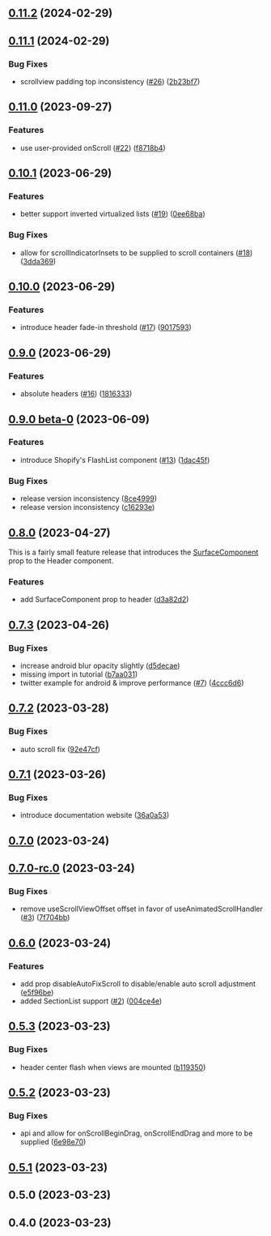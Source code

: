 ## [0.11.2](https://github.com/codeherence/react-native-graph/compare/v0.11.1...v0.11.2) (2024-02-29)

## [0.11.1](https://github.com/codeherence/react-native-graph/compare/v0.11.0...v0.11.1) (2024-02-29)

### Bug Fixes

- scrollview padding top inconsistency ([#26](https://github.com/codeherence/react-native-graph/issues/26)) ([2b23bf7](https://github.com/codeherence/react-native-graph/commit/2b23bf78597a936f73c19f205a1ea0a9a01f0c02))

## [0.11.0](https://github.com/codeherence/react-native-graph/compare/v0.10.1...v0.11.0) (2023-09-27)

### Features

- use user-provided onScroll ([#22](https://github.com/codeherence/react-native-graph/issues/22)) ([f8718b4](https://github.com/codeherence/react-native-graph/commit/f8718b4d6436e6ef48c82b61330eae57fa99eab4))

## [0.10.1](https://github.com/codeherence/react-native-graph/compare/v0.10.0...v0.10.1) (2023-06-29)

### Features

- better support inverted virtualized lists ([#19](https://github.com/codeherence/react-native-graph/issues/19)) ([0ee68ba](https://github.com/codeherence/react-native-graph/commit/0ee68bad596c82f857e38ac1c2e223ea6065b363))

### Bug Fixes

- allow for scrollIndicatorInsets to be supplied to scroll containers ([#18](https://github.com/codeherence/react-native-graph/issues/18)) ([3dda369](https://github.com/codeherence/react-native-graph/commit/3dda3695e660ea3e2d7d838163eae0808a176b5f))

## [0.10.0](https://github.com/codeherence/react-native-graph/compare/v0.9.0...v0.10.0) (2023-06-29)

### Features

- introduce header fade-in threshold ([#17](https://github.com/codeherence/react-native-graph/issues/17)) ([9017593](https://github.com/codeherence/react-native-graph/commit/9017593d3fcdcc1c7138dcdee7a853177e1a565e))

## [0.9.0](https://github.com/codeherence/react-native-graph/compare/v0.9.0-beta.0...v0.9.0) (2023-06-29)

### Features

- absolute headers ([#16](https://github.com/codeherence/react-native-graph/issues/16)) ([1816333](https://github.com/codeherence/react-native-graph/commit/1816333d38b9346bfa7e9e67bb3d9e0cd30babeb))

## [0.9.0 beta-0](https://github.com/codeherence/react-native-graph/compare/v0.8.0...0.9.0-beta.0) (2023-06-09)

### Features

- introduce Shopify's FlashList component ([#13](https://github.com/codeherence/react-native-graph/issues/13)) ([1dac45f](https://github.com/codeherence/react-native-graph/commit/1dac45f1a745641baf7633ad99cd4a2dc28dab22))

### Bug Fixes

- release version inconsistency ([8ce4999](https://github.com/codeherence/react-native-graph/commit/8ce4999def7aa779c567a2e3859102fd7194ba0b))
- release version inconsistency ([c16293e](https://github.com/codeherence/react-native-graph/commit/c16293ea8c940c6248bd1a811346deb500825f6b))

## [0.8.0](https://github.com/codeherence/react-native-graph/compare/v0.7.3...v0.8.0) (2023-04-27)

This is a fairly small feature release that introduces the [SurfaceComponent](https://react-native-graph.codeherence.com/docs/components/header#surfacecomponent) prop to the Header component.

### Features

- add SurfaceComponent prop to header ([d3a82d2](https://github.com/codeherence/react-native-graph/commit/d3a82d26a7be9af416dff5eb7120d23dddb035d7))

## [0.7.3](https://github.com/codeherence/react-native-graph/compare/v0.7.2...v0.7.3) (2023-04-26)

### Bug Fixes

- increase android blur opacity slightly ([d5decae](https://github.com/codeherence/react-native-graph/commit/d5decaed33f6bec5049555bcfddd10d17ba4b41d))
- missing import in tutorial ([b7aa031](https://github.com/codeherence/react-native-graph/commit/b7aa031831505024db0a71707fe3c9ef7c87ce82))
- twitter example for android & improve performance ([#7](https://github.com/codeherence/react-native-graph/issues/7)) ([4ccc6d6](https://github.com/codeherence/react-native-graph/commit/4ccc6d64a6a4d95faf3f788cee3ecc037bc003ff))

## [0.7.2](https://github.com/codeherence/react-native-graph/compare/v0.7.1...v0.7.2) (2023-03-28)

### Bug Fixes

- auto scroll fix ([92e47cf](https://github.com/codeherence/react-native-graph/commit/92e47cf5aac70a4dc5f9eef20f7291d475f8bb69))

## [0.7.1](https://github.com/codeherence/react-native-graph/compare/v0.7.0...v0.7.1) (2023-03-26)

### Bug Fixes

- introduce documentation website ([36a0a53](https://github.com/codeherence/react-native-graph/commit/36a0a53aa20e1ada40cd89240801ae0053d907a2))

## [0.7.0](https://github.com/codeherence/react-native-graph/compare/v0.7.0-rc.0...v0.7.0) (2023-03-24)

## [0.7.0-rc.0](https://github.com/codeherence/react-native-graph/compare/v0.6.0...v0.7.0-rc.0) (2023-03-24)

### Bug Fixes

- remove useScrollViewOffset offset in favor of useAnimatedScrollHandler ([#3](https://github.com/codeherence/react-native-graph/issues/3)) ([7f704bb](https://github.com/codeherence/react-native-graph/commit/7f704bb42f4776279a29e038dc7397241fb2142a))

## [0.6.0](https://github.com/codeherence/react-native-graph/compare/v0.5.3...v0.6.0) (2023-03-24)

### Features

- add prop disableAutoFixScroll to disable/enable auto scroll adjustment ([e5f96be](https://github.com/codeherence/react-native-graph/commit/e5f96be22357a8f404eb1c4db1a03967f14624a2))
- added SectionList support ([#2](https://github.com/codeherence/react-native-graph/issues/2)) ([004ce4e](https://github.com/codeherence/react-native-graph/commit/004ce4e6f7c4cad11bf63281a19e0bf8d6f10f18))

## [0.5.3](https://github.com/codeherence/react-native-graph/compare/v0.5.2...v0.5.3) (2023-03-23)

### Bug Fixes

- header center flash when views are mounted ([b119350](https://github.com/codeherence/react-native-graph/commit/b119350ae091e65c63641d24628ae024b14a787c))

## [0.5.2](https://github.com/codeherence/react-native-graph/compare/v0.5.1...v0.5.2) (2023-03-23)

### Bug Fixes

- api and allow for onScrollBeginDrag, onScrollEndDrag and more to be supplied ([6e98e70](https://github.com/codeherence/react-native-graph/commit/6e98e70256703ebf429db185644662e48cb62c88))

## [0.5.1](https://github.com/codeherence/react-native-graph/compare/v0.5.0...v0.5.1) (2023-03-23)

## 0.5.0 (2023-03-23)

## 0.4.0 (2023-03-23)

